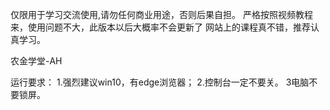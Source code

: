 仅限用于学习交流使用,请勿任何商业用途，否则后果自担。
严格按照视频教程来，使用问题不大，此版本以后大概率不会更新了
网站上的课程真不错，推荐认真学习。


农金学堂-AH


运行要求：
1.强烈建议win10，有edge浏览器；
2.控制台一定不要关。
3电脑不要锁屏。
